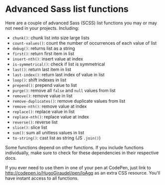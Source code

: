 Advanced Sass list functions
============================

Here are a couple of advanced Sass (SCSS) list functions you may or may not need in your projects. Including:

* `chunk()`: chunk list into size large lists
* `count-values()`: count the number of occurrences of each value of list
* `debug()`: returns list as a string
* `first()`: return first item in list
* `insert-nth()`: insert value at index
* `is-symmetrical()`: check if list is symmetrical
* `last()`: return last item in list
* `last-index()`: return last index of value in list
* `loop()`: shift indexes in list
* `prepend()`: prepend value to list
* `purge()`: remove all `false` and `null` values from list
* `remove()`: remove value in list
* `remove-duplicates()`: remove duplicate values from list
* `remove-nth()`: remove value at index
* `replace()`: replace value in list
* `replace-nth()`: replace value at index
* `reverse()`: reverse list
* `slice()`: slice list
* `sum()`: sum all unitless values in list
* `to-string()`: cast list as string (JS `.join()`)

Some functions depend on other functions. If you include functions individually, make sure to check for these dependencies in their respective docs.

If you ever need to use them in one of your pen at CodePen, just link to http://codepen.io/HugoGiraudel/pen/loAgq as an extra CSS resource. You'll have instant access to all functions.
